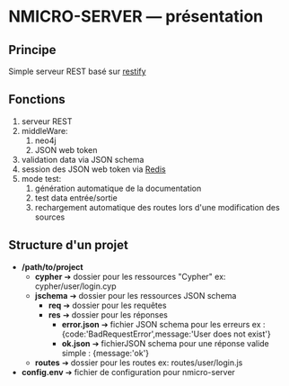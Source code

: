 # NMICRO-SERVER — présentation

## Principe

Simple serveur REST basé sur [restify](http://restify.com/)

## Fonctions

1. serveur REST
1. middleWare:
	1. neo4j
	1. JSON web token
1. validation data via JSON schema
1. session des JSON web token via [Redis](https://redis.io/)
1. mode test:
	1. génération automatique de la documentation
	1. test data entrée/sortie
	1. rechargement automatique des routes lors d'une modification des sources

## Structure d'un projet

- **/path/to/project**
	- **cypher** ➔ dossier pour les ressources "Cypher" ex: cypher/user/login.cyp
	- **jschema** ➔ dossier pour les ressources JSON schema
		- **req** ➔ dossier pour les requêtes
		- **res** ➔ dossier pour les réponses
			- **error.json** ➔ fichier JSON schema pour les erreurs ex : {code:'BadRequestError',message:'User does not exist'}
			- **ok.json** ➔ fichierJSON schema pour une réponse valide simple : {message:'ok'}
	- **routes** ➔ dossier pour les routes ex: routes/user/login.js
- **config.env** ➔ fichier de configuration pour nmicro-server
